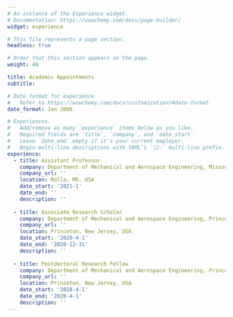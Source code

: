 ```yaml
---
# An instance of the Experience widget.
# Documentation: https://wowchemy.com/docs/page-builder/
widget: experience

# This file represents a page section.
headless: true

# Order that this section appears on the page.
weight: 40

title: Academic Appointments
subtitle:

# Date format for experience
#   Refer to https://wowchemy.com/docs/customization/#date-format
date_format: Jan 2006

# Experiences.
#   Add/remove as many `experience` items below as you like.
#   Required fields are `title`, `company`, and `date_start`.
#   Leave `date_end` empty if it's your current employer.
#   Begin multi-line descriptions with YAML's `|2-` multi-line prefix.
experience:
  - title: Assistant Professor
    company: Department of Mechanical and Aerospace Engineering, Missouri University of Science and Technology
    company_url: ''
    location: Rolla, MO, USA
    date_start: '2021-1'
    date_end: ''
    description: ''
        
  - title: Associate Research Scholar
    company: Department of Mechanical and Aerospace Engineering, Princeton University
    company_url: ''
    location: Princeton, New Jersey, USA
    date_start: '2020-4-1'
    date_end: '2020-12-31'
    description: ''
            
  - title: Postdoctoral Research Fellow
    company: Department of Mechanical and Aerospace Engineering, Princeton University
    company_url: ''
    location: Princeton, New Jersey, USA
    date_start: '2018-4-1'
    date_end: '2020-4-1'
    description: ''
---
```

